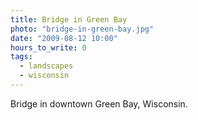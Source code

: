 ```yaml
---
title: Bridge in Green Bay
photo: "bridge-in-green-bay.jpg"
date: "2009-08-12 10:00"
hours_to_write: 0
tags:
  - landscapes
  - wisconsin
---
```


Bridge in downtown Green Bay, Wisconsin.

